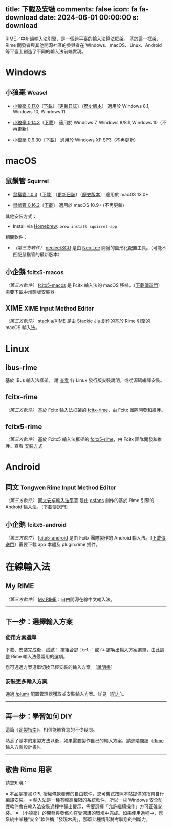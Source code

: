 title: 下載及安裝
comments: false
icon: fa fa-download
date: 2024-06-01 00:00:00
s: download
---

RIME／中州韻輸入法引擎，是一個跨平臺的輸入法算法框架。
基於這一框架，Rime 開發者與其他開源社區的參與者在 Windows、macOS、Linux、Android 等平臺上創造了不同的輸入法前端實現。

# <a name="windows">Windows</a>

## 小狼毫 <small>Weasel</small>

  * [小狼毫 0.17.0](https://github.com/rime/weasel/releases/latest)〔[下載](https://github.com/rime/weasel/releases/download/0.17.0/weasel-0.17.0.0-installer.exe)〕〔[更新日誌](/release/weasel/)〕〔[歷史版本](https://github.com/rime/weasel/releases)〕
    適用於 Windows 8.1, Windows 10, Windows 11

  * [小狼毫 0.14.3](https://github.com/rime/weasel/releases/tag/0.14.3)〔[下載](https://github.com/rime/weasel/releases/download/0.14.3/weasel-0.14.3.0-installer.exe)〕
    適用於 Windows 7, Windows 8/8.1, Windows 10（不再更新）

  * [小狼毫 0.9.30](https://github.com/rime/weasel/releases/tag/0.9.30)〔[下載](https://github.com/rime/weasel/releases/download/0.9.30/weasel-0.9.30.0-installer.exe)〕
    適用於 Windows XP SP3（不再更新）

# <a name="mac">macOS</a>

## 鼠鬚管 <small>Squirrel</small>

  * [鼠鬚管 1.0.3](https://github.com/rime/squirrel/releases/latest)〔[下載](https://github.com/rime/squirrel/releases/download/1.0.3/Squirrel-1.0.3.pkg)〕〔[更新日誌](/release/squirrel/)〕〔[歷史版本](https://github.com/rime/squirrel/releases)〕
    適用於 macOS 13.0+

  * [鼠鬚管 0.16.2](https://github.com/rime/squirrel/releases/0.16.2)〔[下載](https://github.com/rime/squirrel/releases/download/0.16.2/Squirrel-0.16.2.zip)〕
    適用於 macOS 10.9+ (不再更新)

其他安裝方式：

  * Install via [Homebrew](https://brew.sh): `brew install squirrel-app`

相關軟件：

  * *（第三方軟件）* [neolee/SCU](https://github.com/neolee/SCU) 是由 [Neo Lee](https://github.com/neolee) 開發的圖形化配置工具。（可能不匹配鼠鬚管的最新版本）


## 小企鹅 <small>fcitx5-macos</small>

*（第三方軟件）* [fcitx5-macos](https://github.com/fcitx-contrib/fcitx5-macos) 是 Fcitx 輸入法的 macOS 移植。〔[下載傳送門](https://github.com/fcitx-contrib/fcitx5-macos-installer/blob/master/README.zh-CN.md)〕需要下載中州韻版安裝器。


## XIME <small>XIME Input Method Editor</small>

*（第三方軟件）* [stackia/XIME](https://github.com/stackia/XIME) 是由 [Stackie Jia](https://github.com/stackia) 創作的基於 Rime 引擎的 macOS 輸入法。

# <a name="linux">Linux</a>

## ibus-rime

基於 IBus 輸入法框架。
請 [查看](https://github.com/rime/home/wiki/RimeWithIBus) 各 Linux 發行版安裝說明，或從源碼編譯安裝。

## fcitx-rime

*（第三方軟件）* 基於 Fcitx 輸入法框架的 [fcitx-rime](https://github.com/fcitx/fcitx-rime)，由 Fcitx 團隊開發和維護。

## fcitx5-rime

*（第三方軟件）* 基於 Fcitx5 輸入法框架的 [fcitx5-rime](https://github.com/fcitx/fcitx5-rime)，由 Fcitx 團隊開發和維護。查看 [安裝方式](https://fcitx-im.org/wiki/Install_Fcitx_5/zh-cn) 

# <a name="android">Android</a>

## 同文 <small>Tongwen Rime Input Method Editor</small>

*（第三方軟件）* [同文安卓輸入法平臺](https://github.com/osfans/trime) 是由 [osfans](https://github.com/osfans) 創作的基於 Rime 引擎的 Android 輸入法。〔[下載傳送門](https://github.com/osfans/trime/releases)〕

## 小企鹅 <small>fcitx5-android</small>

*（第三方軟件）* [fcitx5-android](https://github.com/fcitx5-android/fcitx5-android) 是由 Fcitx 團隊製作的 Android 輸入法。〔[下載傳送門](https://github.com/fcitx5-android/fcitx5-android/releases)〕需要下載 app 本體及 plugin.rime 插件。

# <a name="web">在線輸入法</a>

## My RIME

*（第三方軟件）* [My RIME](https://github.com/LibreService/my_rime)：自由開源在線中文輸入法。

<hr/>

## 下一步：選擇輸入方案

### 使用方案選單

下載、安裝完成後，試試：
按組合鍵 <code>Ctrl+`</code> 或 <code>F4</code> 鍵喚出輸入方案選單，由此調整 Rime 輸入法最常用的選項。

您可通過方案選單切換已經安裝的輸入方案。〔[說明書](https://github.com/rime/home/wiki/UserGuide)〕

### 安裝更多輸入方案

通過 [/plum/](https://github.com/rime/plum) 配置管理器獲取並安裝輸入方案。詳見〔[配方](/recipes)〕。

<hr/>

## 再一步：學習如何 DIY

這篇《[定製指南](https://github.com/rime/home/wiki/CustomizationGuide)》，相信能解答您的不少疑問。

熟悉了基本的定製方法以後，如果需要製作自己的輸入方案，請進階閱讀《[Rime 輸入方案設計書](https://github.com/rime/home/wiki/RimeWithSchemata)》。

<hr/>

## 敬告 Rime 用家

請您知曉：

※ 本品是按照 GPL 授權條款發佈的自由軟件，您可嘗試按照本站提供的指南自行編譯安裝。
※ 輸入法是一種有較高權限的系統軟件，所以一些 Windows 安全防護軟件會在輸入法安裝過程中彈出提示，需要選擇「允許繼續操作」方可正確安裝。
※ 〔小狼毫〕的開發與發佈均在受保護的環境中完成。如果使用過程中，您系統中某種“安全”軟件稱「發現木馬」，那麼此種情形將考驗您的判斷力。
